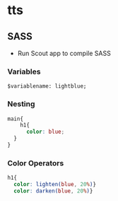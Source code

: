 # tts

## SASS
- Run Scout app to compile SASS

### Variables
`$variablename: lightblue;`

### Nesting
```SCSS
main{
    h1{
      color: blue;
  }
}
```
### Color Operators
```SCSS
h1{
  color: lighten(blue, 20%)}
  color: darken(blue, 20%)}
```
